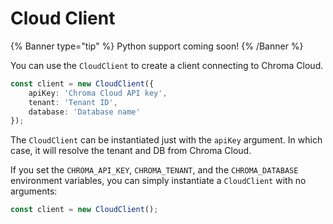 # Cloud Client

{% Banner type="tip" %}
Python support coming soon!
{% /Banner %}

You can use the `CloudClient` to create a client connecting to Chroma Cloud.

```typescript
const client = new CloudClient({
    apiKey: 'Chroma Cloud API key',
    tenant: 'Tenant ID',
    database: 'Database name'
});
```

The `CloudClient` can be instantiated just with the `apiKey` argument. In which case, it will resolve the tenant and DB from Chroma Cloud.

If you set the `CHROMA_API_KEY`, `CHROMA_TENANT`, and the `CHROMA_DATABASE` environment variables, you can simply instantiate a `CloudClient` with no arguments:

```typescript
const client = new CloudClient();
```